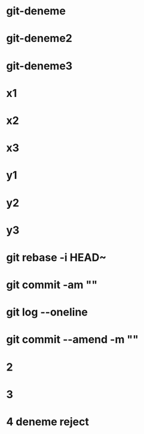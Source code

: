 # git-deneme
# git-deneme2
# git-deneme3
# x1
# x2
# x3
# y1
# y2
# y3
# git rebase -i HEAD~
# git commit -am ""
# git log --oneline
# git commit --amend -m ""
# 2
# 3
# 4 deneme reject